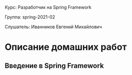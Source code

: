 Курс:      Разработчик на Spring Framework

Группа:    spring-2021-02

Слушатель: Иванников Евгений Михайлович

# Описание домашних работ

## Введение в Spring Framework

